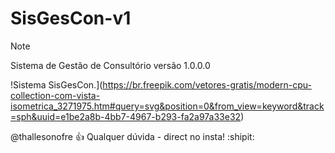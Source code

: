 # SisGesCon-v1

> [!NOTE]
> Sistema de Gestão de Consultório versão 1.0.0.0

!Sistema SisGesCon.](https://br.freepik.com/vetores-gratis/modern-cpu-collection-com-vista-isometrica_3271975.htm#query=svg&position=0&from_view=keyword&track=sph&uuid=e1be2a8b-4bb7-4967-b293-fa2a97a33e32)



@thallesonofre :+1: Qualquer dúvida - direct no insta! :shipit:
